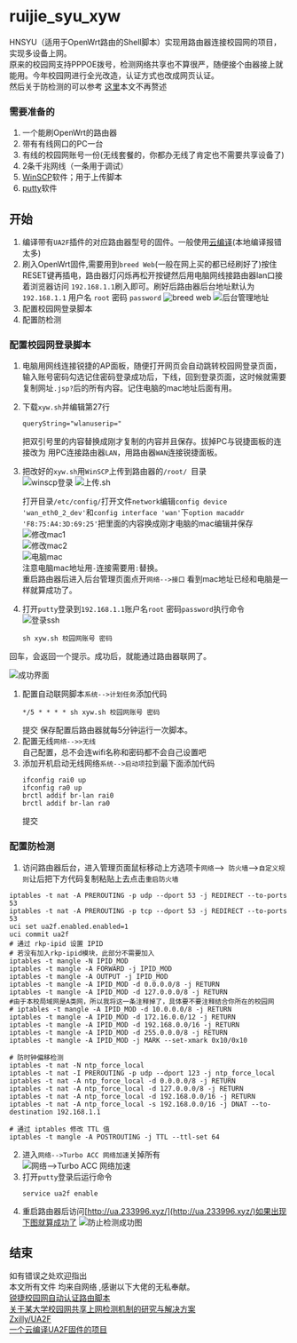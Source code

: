 # ruijie_syu_xyw

HNSYU（适用于OpenWrt路由的Shell脚本）实现用路由器连接校园网的项目，实现多设备上网。  
原来的校园网支持PPPOE拨号，检测网络共享也不算很严，随便接个由器接上就能用。今年校园网进行全光改造，认证方式也改成网页认证。  
然后关于防检测的可以参考 [这里](https://www.sunbk201.site/posts/crack-campus-network.html)本文不再赘述
### 需要准备的
1. 一个能刷OpenWrt的路由器
2. 带有有线网口的PC一台
3. 有线的校园网账号一份(无线套餐的，你都办无线了肯定也不需要共享设备了)
4. 2条千兆网线（一条用于调试）
5. [WinSCP](https://winscp.net/eng/docs/lang:chs)软件；用于上传脚本
6. [putty](https://www.chiark.greenend.org.uk/~sgtatham/putty/)软件
## 开始
1. 编译带有```UA2F```插件的对应路由器型号的固件。一般使用[云编译](https://github.com/cctpp/Actions-lede-UA2F)(本地编译报错太多)
2. 刷入OpenWrt固件,需要用到```breed Web```(一般在网上买的都已经刷好了)按住RESET键再插电，路由器灯闪烁再松开按键然后用电脑网线接路由器lan口接着浏览器访问 ```192.168.1.1```刷入即可。刷好后路由器后台地址默认为```192.168.1.1``` 用户名 ```root``` 密码 ```password```
   ![breed web](https://s1.ax1x.com/2022/10/04/xlpfsS.png)
   ![后台管理地址](https://s1.ax1x.com/2022/10/04/xlp7in.png)
3. 配置校园网登录脚本
4. 配置防检测
### 配置校园网登录脚本
1. 电脑用网线连接锐捷的AP面板，随便打开网页会自动跳转校园网登录页面，输入账号密码勾选记住密码登录成功后，下线，回到登录页面，这时候就需要复制网址```.jsp?```后的所有内容。记住电脑的mac地址后面有用。
2. 下载```xyw.sh```并编辑第27行
   ```
   queryString="wlanuserip="
   ```
   把双引号里的内容替换成刚才复制的内容并且保存。拔掉PC与锐捷面板的连接改为 用PC连接路由器```LAN```，用路由器```WAN```连接锐捷面板。
3. 把改好的```xyw.sh```用```WinSCP```上传到路由器的```/root/ ```目录  
   ![winscp登录](https://s1.ax1x.com/2022/10/04/xlpG5R.png)
   ![上传.sh](https://s1.ax1x.com/2022/10/04/xlpwrD.png)
   
   打开目录```/etc/config/```打开文件```network```编辑```config device 'wan_eth0_2_dev'```和```config interface 'wan'```下```option macaddr 'F8:75:A4:3D:69:25'```把里面的内容换成刚才电脑的mac编辑并保存  
   ![修改mac1](https://s1.ax1x.com/2022/10/04/xl9MWt.png)  
   ![修改mac2](https://s1.ax1x.com/2022/10/04/xl91Qf.png)  
   ![电脑mac](https://s1.ax1x.com/2022/10/04/xl9YwQ.png)  
注意电脑mac地址用```-```连接需要用```:```替换。  
重启路由器后进入后台管理页面点开```网络-->接口``` 看到mac地址已经和电脑是一样就算成功了。
1. 打开```putty```登录到```192.168.1.1```账户名```root``` 密码```password```执行命令  
![登录ssh](https://s1.ax1x.com/2022/10/04/xlCC7Q.png)
   ```
   sh xyw.sh 校园网账号 密码
   ```
 
回车，会返回一个提示。成功后，就能通过路由器联网了。  

![成功界面](https://s1.ax1x.com/2022/10/04/xl970e.png)
   
1. 配置自动联网脚本```系统-->计划任务```添加代码
   ```
   */5 * * * * sh xyw.sh 校园网账号 密码
   ```
   提交
   保存配置后路由器就每5分钟运行一次脚本。
2. 配置无线```网络-->>无线```  
   自己配置，总不会连wifi名称和密码都不会自己设置吧
3. 添加开机启动无线网络```系统-->启动项```拉到最下面添加代码
   ```
   ifconfig rai0 up
   ifconfig ra0 up
   brctl addif br-lan rai0
   brctl addif br-lan ra0
   ```
   提交
### 配置防检测
1. 访问路由器后台，进入管理页面鼠标移动上方选项卡```网络```-->``` 防火墙```-->```自定义规则```让后把下方代码复制粘贴上去点击```重启防火墙```
```
iptables -t nat -A PREROUTING -p udp --dport 53 -j REDIRECT --to-ports 53
iptables -t nat -A PREROUTING -p tcp --dport 53 -j REDIRECT --to-ports 53
uci set ua2f.enabled.enabled=1
uci commit ua2f
# 通过 rkp-ipid 设置 IPID
# 若没有加入rkp-ipid模块，此部分不需要加入
iptables -t mangle -N IPID_MOD
iptables -t mangle -A FORWARD -j IPID_MOD
iptables -t mangle -A OUTPUT -j IPID_MOD
iptables -t mangle -A IPID_MOD -d 0.0.0.0/8 -j RETURN
iptables -t mangle -A IPID_MOD -d 127.0.0.0/8 -j RETURN
#由于本校局域网是A类网，所以我将这一条注释掉了，具体要不要注释结合你所在的校园网
# iptables -t mangle -A IPID_MOD -d 10.0.0.0/8 -j RETURN
iptables -t mangle -A IPID_MOD -d 172.16.0.0/12 -j RETURN
iptables -t mangle -A IPID_MOD -d 192.168.0.0/16 -j RETURN
iptables -t mangle -A IPID_MOD -d 255.0.0.0/8 -j RETURN
iptables -t mangle -A IPID_MOD -j MARK --set-xmark 0x10/0x10

# 防时钟偏移检测
iptables -t nat -N ntp_force_local
iptables -t nat -I PREROUTING -p udp --dport 123 -j ntp_force_local
iptables -t nat -A ntp_force_local -d 0.0.0.0/8 -j RETURN
iptables -t nat -A ntp_force_local -d 127.0.0.0/8 -j RETURN
iptables -t nat -A ntp_force_local -d 192.168.0.0/16 -j RETURN
iptables -t nat -A ntp_force_local -s 192.168.0.0/16 -j DNAT --to-destination 192.168.1.1

# 通过 iptables 修改 TTL 值
iptables -t mangle -A POSTROUTING -j TTL --ttl-set 64
```
2. 进入```网络-->Turbo ACC 网络加速```关掉所有  
![网络-->Turbo ACC 网络加速](https://s1.ax1x.com/2022/10/04/xQzHTs.png)
3. 打开```putty```登录后运行命令
   ```
   service ua2f enable
   ```
4. 重启路由器后访问[http://ua.233996.xyz/](http://ua.233996.xyz/)如果出现下图就算成功了
   ![防止检测成功图](https://s1.ax1x.com/2022/10/04/xlCRHg.png)
## 结束
如有错误之处欢迎指出  
本文所有文件 均来自网络 ,感谢以下大佬的无私奉献。  
[锐捷校园网自动认证路由脚本](https://blog.csdn.net/u010102747/article/details/124639593)  
[关于某大学校园网共享上网检测机制的研究与解决方案](https://www.sunbk201.site/posts/crack-campus-network.html)  
[Zxilly/UA2F](https://github.com/Zxilly/UA2F)  
[一个云编译UA2F固件的项目](https://github.com/MoorCorPa/Actions-lede-UA2F)  


